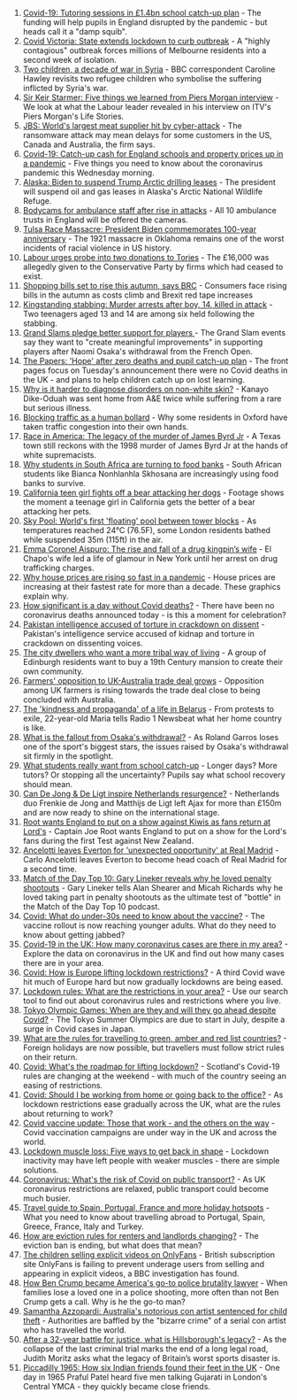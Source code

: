 1. [Covid-19: Tutoring sessions in £1.4bn school catch-up plan](https://www.bbc.co.uk/news/education-57320450) - The funding will help pupils in England disrupted by the pandemic - but heads call it a "damp squib".
2. [Covid Victoria: State extends lockdown to curb outbreak](https://www.bbc.co.uk/news/world-australia-57325513) - A "highly contagious" outbreak forces millions of Melbourne residents into a second week of isolation.
3. [Two children, a decade of war in Syria](https://www.bbc.co.uk/news/world-middle-east-57288266) - BBC correspondent Caroline Hawley revisits two refugee children who symbolise the suffering inflicted by Syria's war.
4. [Sir Keir Starmer: Five things we learned from Piers Morgan interview](https://www.bbc.co.uk/news/uk-politics-57321990) - We look at what the Labour leader revealed in his interview on ITV's Piers Morgan's Life Stories.
5. [JBS: World's largest meat supplier hit by cyber-attack](https://www.bbc.co.uk/news/world-us-canada-57318965) - The ransomware attack may mean delays for some customers in the US, Canada and Australia, the firm says.
6. [Covid-19: Catch-up cash for England schools and property prices up in a pandemic](https://www.bbc.co.uk/news/uk-57314980) - Five things you need to know about the coronavirus pandemic this Wednesday morning.
7. [Alaska: Biden to suspend Trump Arctic drilling leases](https://www.bbc.co.uk/news/world-us-canada-57322511) - The president will suspend oil and gas leases in Alaska's Arctic National Wildlife Refuge.
8. [Bodycams for ambulance staff after rise in attacks](https://www.bbc.co.uk/news/health-57318424) - All 10 ambulance trusts in England will be offered the cameras.
9. [Tulsa Race Massacre: President Biden commemorates 100-year anniversary](https://www.bbc.co.uk/news/world-us-canada-57323200) - The 1921 massacre in Oklahoma remains one of the worst incidents of racial violence in US history.
10. [Labour urges probe into two donations to Tories](https://www.bbc.co.uk/news/uk-politics-57325474) - The £16,000 was allegedly given to the Conservative Party by firms which had ceased to exist.
11. [Shopping bills set to rise this autumn, says BRC](https://www.bbc.co.uk/news/business-57314680) - Consumers face rising bills in the autumn as costs climb and Brexit red tape increases
12. [Kingstanding stabbing: Murder arrests after boy, 14, killed in attack](https://www.bbc.co.uk/news/uk-england-birmingham-57323546) - Two teenagers aged 13 and 14 are among six held following the stabbing.
13. [Grand Slams pledge better support for players ](https://www.bbc.co.uk/sport/tennis/57323649) - The Grand Slam events say they want to "create meaningful improvements" in supporting players after Naomi Osaka's withdrawal from the French Open.
14. [The Papers: 'Hope' after zero deaths and pupil catch-up plan](https://www.bbc.co.uk/news/blogs-the-papers-57325023) - The front pages focus on Tuesday's announcement there were no Covid deaths in the UK - and plans to help children catch up on lost learning.
15. [Why is it harder to diagnose disorders on non-white skin?](https://www.bbc.co.uk/news/health-57170842) - Kanayo Dike-Oduah was sent home from A&E twice while suffering from a rare but serious illness.
16. [Blocking traffic as a human bollard](https://www.bbc.co.uk/news/uk-57318104) - Why some residents in Oxford have taken traffic congestion into their own hands.
17. [Race in America: The legacy of the murder of James Byrd Jr](https://www.bbc.co.uk/news/world-us-canada-57285785) - A Texas town still reckons with the 1998 murder of James Byrd Jr at the hands of white supremacists.
18. [Why students in South Africa are turning to food banks](https://www.bbc.co.uk/news/world-africa-57315213) - South African students like Bianca Nonhlanhla Skhosana are increasingly using food banks to survive.
19. [California teen girl fights off a bear attacking her dogs](https://www.bbc.co.uk/news/world-us-canada-57325483) - Footage shows the moment a teenage girl in California gets the better of a bear attacking her pets.
20. [Sky Pool: World's first 'floating' pool between tower blocks](https://www.bbc.co.uk/news/uk-57323305) - As temperatures reached 24°C (76.5F), some London residents bathed while suspended 35m (115ft) in the air.
21. [Emma Coronel Aispuro: The rise and fall of a drug kingpin’s wife](https://www.bbc.co.uk/news/world-us-canada-57285786) - El Chapo's wife led a life of glamour in New York until her arrest on drug trafficking charges.
22. [Why house prices are rising so fast in a pandemic](https://www.bbc.co.uk/news/business-57260261) - House prices are increasing at their fastest rate for more than a decade. These graphics explain why.
23. [How significant is a day without Covid deaths?](https://www.bbc.co.uk/news/health-56604632) - There have been no coronavirus deaths announced today - is this a moment for celebration?
24. [Pakistan intelligence accused of torture in crackdown on dissent](https://www.bbc.co.uk/news/world-asia-57241981) - Pakistan's intelligence service accused of kidnap and torture in crackdown on dissenting voices.
25. [The city dwellers who want a more tribal way of living](https://www.bbc.co.uk/news/uk-scotland-edinburgh-east-fife-57316602) - A group of Edinburgh residents want to buy a 19th Century mansion to create their own community.
26. [Farmers' opposition to UK-Australia trade deal grows](https://www.bbc.co.uk/news/science-environment-57268681) - Opposition among UK farmers is rising towards the trade deal close to being concluded with Australia.
27. [The 'kindness and propaganda' of a life in Belarus](https://www.bbc.co.uk/news/newsbeat-57261580) - From protests to exile, 22-year-old Maria tells Radio 1 Newsbeat what her home country is like.
28. [What is the fallout from Osaka's withdrawal?](https://www.bbc.co.uk/sport/tennis/57311128) - As Roland Garros loses one of the sport's biggest stars, the issues raised by Osaka's withdrawal sit firmly in the spotlight.
29. [What students really want from school catch-up](https://www.bbc.co.uk/news/education-57246697) - Longer days? More tutors? Or stopping all the uncertainty? Pupils say what school recovery should mean.
30. [Can De Jong & De Ligt inspire Netherlands resurgence?](https://www.bbc.co.uk/sport/football/57266437) - Netherlands duo Frenkie de Jong and Matthijs de Ligt left Ajax for more than £150m and are now ready to shine on the international stage.
31. [Root wants England to put on a show against Kiwis as fans return at Lord's](https://www.bbc.co.uk/sport/cricket/57321098) - Captain Joe Root wants England to put on a show for the Lord's fans during the first Test against New Zealand.
32. [Ancelotti leaves Everton for 'unexpected opportunity' at Real Madrid](https://www.bbc.co.uk/sport/football/57319559) - Carlo Ancelotti leaves Everton to become head coach of Real Madrid for a second time.
33. [Match of the Day Top 10: Gary Lineker reveals why he loved penalty shootouts](https://www.bbc.co.uk/sport/av/football/57290893) - Gary Lineker tells Alan Shearer and Micah Richards why he loved taking part in penalty shootouts as the ultimate test of "bottle" in the Match of the Day Top 10 podcast.
34. [Covid: What do under-30s need to know about the vaccine?](https://www.bbc.co.uk/news/health-57273875) - The vaccine rollout is now reaching younger adults. What do they need to know about getting jabbed?
35. [Covid-19 in the UK: How many coronavirus cases are there in my area?](https://www.bbc.co.uk/news/uk-51768274) - Explore the data on coronavirus in the UK and find out how many cases there are in your area.
36. [Covid: How is Europe lifting lockdown restrictions?](https://www.bbc.co.uk/news/explainers-53640249) - A third Covid wave hit much of Europe hard but now gradually lockdowns are being eased.
37. [Lockdown rules: What are the restrictions in your area?](https://www.bbc.co.uk/news/uk-54373904) - Use our search tool to find out about coronavirus rules and restrictions where you live.
38. [Tokyo Olympic Games: When are they and will they go ahead despite Covid?](https://www.bbc.co.uk/news/world-asia-57240044) - The Tokyo Summer Olympics are due to start in July, despite a surge in Covid cases in Japan.
39. [What are the rules for travelling to green, amber and red list countries?](https://www.bbc.co.uk/news/explainers-52544307) - Foreign holidays are now possible, but travellers must follow strict rules on their return.
40. [Covid: What's the roadmap for lifting lockdown?](https://www.bbc.co.uk/news/explainers-52530518) - Scotland's Covid-19 rules are changing at the weekend - with much of the country seeing an easing of restrictions.
41. [Covid: Should I be working from home or going back to the office?](https://www.bbc.co.uk/news/business-52567567) - As lockdown restrictions ease gradually across the UK, what are the rules about returning to work?
42. [Covid vaccine update: Those that work - and the others on the way](https://www.bbc.co.uk/news/health-51665497) - Covid vaccination campaigns are under way in the UK and across the world.
43. [Lockdown muscle loss: Five ways to get back in shape](https://www.bbc.co.uk/news/uk-56887390) - Lockdown inactivity may have left people with weaker muscles - there are simple solutions.
44. [Coronavirus: What's the risk of Covid on public transport?](https://www.bbc.co.uk/news/health-51736185) - As UK coronavirus restrictions are relaxed, public transport could become much busier.
45. [Travel guide to Spain, Portugal, France and more holiday hotspots](https://www.bbc.co.uk/news/explainers-56997931) - What you need to know about travelling abroad to Portugal, Spain, Greece, France, Italy and Turkey.
46. [How are eviction rules for renters and landlords changing?](https://www.bbc.co.uk/news/explainers-53860154) - The eviction ban is ending, but what does that mean?
47. [The children selling explicit videos on OnlyFans](https://www.bbc.co.uk/news/uk-57255983) - British subscription site OnlyFans is failing to prevent underage users from selling and appearing in explicit videos, a BBC investigation has found.
48. [How Ben Crump became America's go-to police brutality lawyer](https://www.bbc.co.uk/news/world-us-canada-57038162) - When families lose a loved one in a police shooting, more often than not Ben Crump gets a call. Why is he the go-to man?
49. [Samantha Azzopardi: Australia's notorious con artist sentenced for child theft](https://www.bbc.co.uk/news/world-australia-57284621) - Authorities are baffled by the "bizarre crime" of a serial con artist who has travelled the world.
50. [After a 32-year battle for justice, what is Hillsborough's legacy?](https://www.bbc.co.uk/news/uk-57281398) - As the collapse of the last criminal trial marks the end of a long legal road, Judith Moritz asks what the legacy of Britain’s worst sports disaster is.
51. [Piccadilly 1965: How six Indian friends found their feet in the UK](https://www.bbc.co.uk/news/stories-57285369) - One day in 1965 Praful Patel heard five men talking Gujarati in London's Central YMCA - they quickly became close friends.
